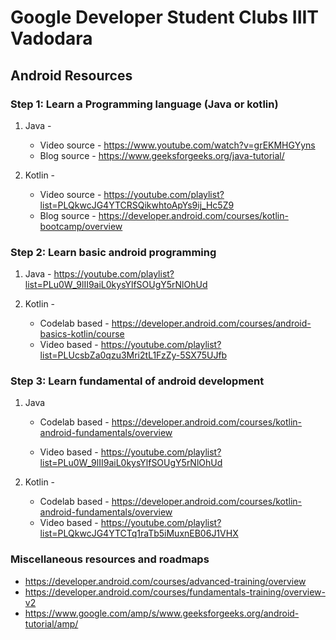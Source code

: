 # Google Developer Student Clubs IIIT Vadodara

## Android Resources

### Step 1: Learn a Programming language (Java or kotlin)

1. Java -

   - Video source - https://www.youtube.com/watch?v=grEKMHGYyns
   - Blog source - https://www.geeksforgeeks.org/java-tutorial/

2. Kotlin -
   - Video source - https://youtube.com/playlist?list=PLQkwcJG4YTCRSQikwhtoApYs9ij_Hc5Z9
   - Blog source -
     https://developer.android.com/courses/kotlin-bootcamp/overview

### Step 2: Learn basic android programming

1. Java -
   https://youtube.com/playlist?list=PLu0W_9lII9aiL0kysYlfSOUgY5rNlOhUd

2. Kotlin -
   - Codelab based - https://developer.android.com/courses/android-basics-kotlin/course
   - Video based -
     https://youtube.com/playlist?list=PLUcsbZa0qzu3Mri2tL1FzZy-5SX75UJfb

### Step 3: Learn fundamental of android development

1.  Java

    - Codelab based - https://developer.android.com/courses/kotlin-android-fundamentals/overview

    - Video based - https://youtube.com/playlist?list=PLu0W_9lII9aiL0kysYlfSOUgY5rNlOhUd

2.  Kotlin -
    - Codelab based -
      https://developer.android.com/courses/kotlin-android-fundamentals/overview
    - Video based - https://youtube.com/playlist?list=PLQkwcJG4YTCTq1raTb5iMuxnEB06J1VHX

### Miscellaneous resources and roadmaps

- https://developer.android.com/courses/advanced-training/overview
- https://developer.android.com/courses/fundamentals-training/overview-v2
- https://www.google.com/amp/s/www.geeksforgeeks.org/android-tutorial/amp/
